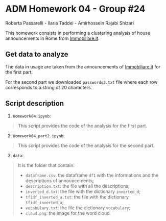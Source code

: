 # ADM Homework 04 - Group #24

Roberta Passarelli - Ilaria Taddei - Amirhossein Rajabi Shizari

This homework consists in performing a clustering analysis of house announcements in Rome from [Immobiliare.it](https://www.immobiliare.it). 

## Get data to analyze
The data in usage are taken from the announcements of [Immobiliare.it](https://www.immobiliare.it/vendita-case/roma/?criterio=rilevanza&pag=1) for the first part. 

For the second part we downloaded `passwords2.txt` file where each row corresponds to a string of 20 characters.

## Script description
1. `Homework04.ipynb`:
> This script provides the code of the analysis for the first part.

2. `Homework04_part2.ipynb`:
> This script provides the code of the analysis for the second part.

3. `data`:
> It is the folder that contain:
> - `dataframe.csv`: the dataframe `df1` with the informations and the descriptions of announcements; 
> - `description.txt`: the file with all the descriptions;
> - `inverted_d.txt`: the file with the dictionary `inverted_d`;
> - `tfidf_inverted_a.txt`: the file with the dictionary `tfidf_inverted_a`;
> - `vocabulary.txt`: the file the dictionary `vocabulary`;
> - `cloud.png`: the image for the word cloud.
